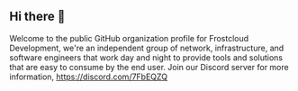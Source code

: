 ## Hi there 👋

Welcome to the public GitHub organization profile for Frostcloud Development, we're an independent group of network, infrastructure, and software engineers that work day and night to provide tools and solutions that are easy to consume by the end user. Join our Discord server for more information, https://discord.com/7FbEQZQ

<!--

**Here are some ideas to get you started:**

🙋‍♀️ A short introduction - what is your organization all about?
🌈 Contribution guidelines - how can the community get involved?
👩‍💻 Useful resources - where can the community find your docs? Is there anything else the community should know?
🍿 Fun facts - what does your team eat for breakfast?
🧙 Remember, you can do mighty things with the power of [Markdown](https://docs.github.com/github/writing-on-github/getting-started-with-writing-and-formatting-on-github/basic-writing-and-formatting-syntax)
-->

